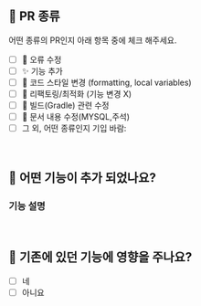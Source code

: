 ## 📌 PR 종류

어떤 종류의 PR인지 아래 항목 중에 체크 해주세요.
<!-- 아래 항목중에 올바른 항목에"x"를 추가해주세요 -->

- [ ]  🐛 오류 수정
- [ ]  ✨ 기능 추가
- [ ]  🎨 코드 스타일 변경 (formatting, local variables)
- [ ]  🔨 리팩토링/최적화 (기능 변경 X)
- [ ]  **💚** 빌드(Gradle) 관련 수정
- [ ]  **📝** 문서 내용 수정(MYSQL,주석)
- [ ]  그 외, 어떤 종류인지 기입 바람:
<br>

## 📌 어떤 기능이 추가 되었나요?


### 기능 설명

<br>

## 📌 기존에 있던 기능에 영향을 주나요?

- [ ]  네
- [ ]  아니요

<!-- 만약 이번 PR이 기존에 있던 기능을 삭제하거나 영향을 준다면 어떤 곳에 영향을 주는지 구체적으로 설명해주세요 -->
